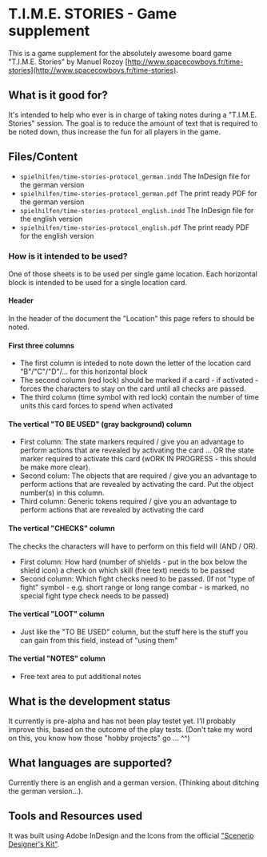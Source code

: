 # T.I.M.E. STORIES - Game supplement
This is a game supplement for the absolutely awesome board game "T.I.M.E. Stories" by Manuel Rozoy [http://www.spacecowboys.fr/time-stories](http://www.spacecowboys.fr/time-stories).

## What is it good for?
It's intended to help who ever is in charge of taking notes during a "T.I.M.E. Stories" session. The goal is to reduce the amount of text that is required to be noted down, thus increase the fun for all players in the game.

## Files/Content
- `spielhilfen/time-stories-protocol_german.indd` The InDesign file for the german version
- `spielhilfen/time-stories-protocol_german.pdf` The print ready PDF for the german version
- `spielhilfen/time-stories-protocol_english.indd` The InDesign file for the english version
- `spielhilfen/time-stories-protocol_english.pdf` The print ready PDF for the english version


### How is it intended to be used?
One of those sheets is to be used per single game location. Each horizontal block is intended to be used for a single location card.

#### Header
In the header of the document the "Location" this page refers to should be noted.

#### First three columns
- The first column is inteded to note down the letter of the location card "B"/"C"/"D"/... for this horizontal block
- The second column (red lock) should be marked if a card - if activated - forces the characters to stay on the card until all checks are passed.
- The third column (time symbol with red lock) contain the number of time units this card forces to spend when activated
#### The vertical "TO BE USED" (gray background) column
- First column: The state markers required / give you an advantage to perform actions that are revealed by activating the card  ... OR the state marker required to activate this card (wORK IN PROGRESS - this should be make more clear).
- Second colum: The objects that are required / give you an advantage to perform actions that are revealed by activating the card. Put the object number(s) in this column.
- Third column: Generic tokens required / give you an advantage to perform actions that are revealed by activating the card
#### The vertical "CHECKS" column
The checks the characters will have to perform on this field will (AND / OR).
- First column: How hard (number of shields - put in the box below the shield icon) a check on which skill (free text) needs to be passed
- Second column: Which fight checks need to be passed. (If not "type of fight" symbol - e.g. short range or long range combar - is marked, no special fight type check needs to be passed)

#### The vertical "LOOT" column
- Just like the "TO BE USED" column, but the stuff here is the stuff you can gain from this field, instead of "using them"
#### The vertial "NOTES" column
- Free text area to put additional notes

## What is the development status
It currently is pre-alpha and has not been play testet yet. I'll probably improve this, based on the outcome of the play tests. (Don't take my word on this, you know how those "hobby projects" go ... ^^)

## What languages are supported?
Currently there is an english and a german version. (Thinking about ditching the german version...).

## Tools and Resources used
It was built using Adobe InDesign and the Icons from the official ["Scenerio Designer's Kit"](http://www.spacecowboys.fr/files/games/time-stories/designer-kits/Designer-Kit-us.zip).


